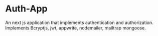 # Auth-App
An next js application that implements authentication and authorization. Implements Bcryptjs, jwt, appwrite,  nodemailer, mailtrap mongoose.
